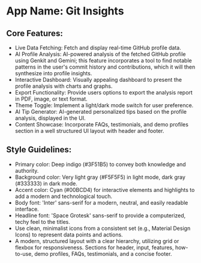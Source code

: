 # **App Name**: Git Insights

## Core Features:

- Live Data Fetching: Fetch and display real-time GitHub profile data.
- AI Profile Analysis: AI-powered analysis of the fetched GitHub profile using Genkit and Gemini; this feature incorporates a tool to find notable patterns in the user's commit history and contributions, which it will then synthesize into profile insights.
- Interactive Dashboard: Visually appealing dashboard to present the profile analysis with charts and graphs.
- Export Functionality: Provide users options to export the analysis report in PDF, image, or text format.
- Theme Toggle: Implement a light/dark mode switch for user preference.
- AI Tip Generator: AI-generated personalized tips based on the profile analysis, displayed in the UI.
- Content Showcase: Incorporate FAQs, testimonials, and demo profiles section in a well structured UI layout with header and footer.

## Style Guidelines:

- Primary color: Deep indigo (#3F51B5) to convey both knowledge and authority.
- Background color: Very light gray (#F5F5F5) in light mode, dark gray (#333333) in dark mode.
- Accent color: Cyan (#00BCD4) for interactive elements and highlights to add a modern and technological touch.
- Body font: 'Inter' sans-serif for a modern, neutral, and easily readable interface.
- Headline font: 'Space Grotesk' sans-serif to provide a computerized, techy feel to the titles.
- Use clean, minimalist icons from a consistent set (e.g., Material Design Icons) to represent data points and actions.
- A modern, structured layout with a clear hierarchy, utilizing grid or flexbox for responsiveness. Sections for header, input, features, how-to-use, demo profiles, FAQs, testimonials, and a concise footer.